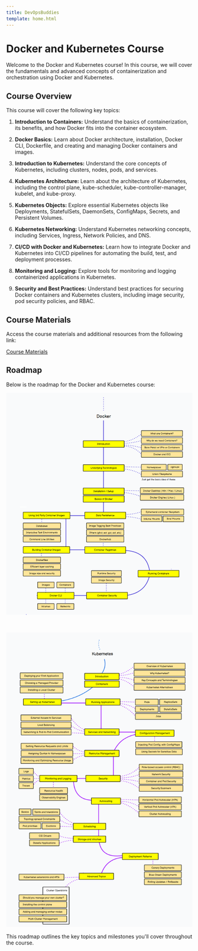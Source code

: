 ```yaml
---
title: DevOpsBuddies
template: home.html
---
```

# Docker and Kubernetes Course

Welcome to the Docker and Kubernetes course! In this course, we will cover the fundamentals and advanced concepts of containerization and orchestration using Docker and Kubernetes.

## Course Overview

This course will cover the following key topics:

1. **Introduction to Containers:** Understand the basics of containerization, its benefits, and how Docker fits into the container ecosystem.

2. **Docker Basics:** Learn about Docker architecture, installation, Docker CLI, Dockerfile, and creating and managing Docker containers and images.


3. **Introduction to Kubernetes:** Understand the core concepts of Kubernetes, including clusters, nodes, pods, and services.

4. **Kubernetes Architecture:** Learn about the architecture of Kubernetes, including the control plane, kube-scheduler, kube-controller-manager, kubelet, and kube-proxy.

5. **Kubernetes Objects:** Explore essential Kubernetes objects like Deployments, StatefulSets, DaemonSets, ConfigMaps, Secrets, and Persistent Volumes.

6. **Kubernetes Networking:** Understand Kubernetes networking concepts, including Services, Ingress, Network Policies, and DNS.

7. **CI/CD with Docker and Kubernetes:** Learn how to integrate Docker and Kubernetes into CI/CD pipelines for automating the build, test, and deployment processes.

8. **Monitoring and Logging:** Explore tools for monitoring and logging containerized applications in Kubernetes.

9. **Security and Best Practices:** Understand best practices for securing Docker containers and Kubernetes clusters, including image security, pod security policies, and RBAC.

## Course Materials

Access the course materials and additional resources from the following link:

[Course Materials](https://drive.google.com/file/d/16R180yLXReJ-_O_u672YGw58WERwZUIx/view?usp=sharing)

## Roadmap

Below is the roadmap for the Docker and Kubernetes course:

![Docker Roadmap](Docker-Roadmap-roadmap.png)

</br>

![Kubernetes Roadmap](Kubernetes-Roadmap-roadmap.png)

This roadmap outlines the key topics and milestones you'll cover throughout the course.
